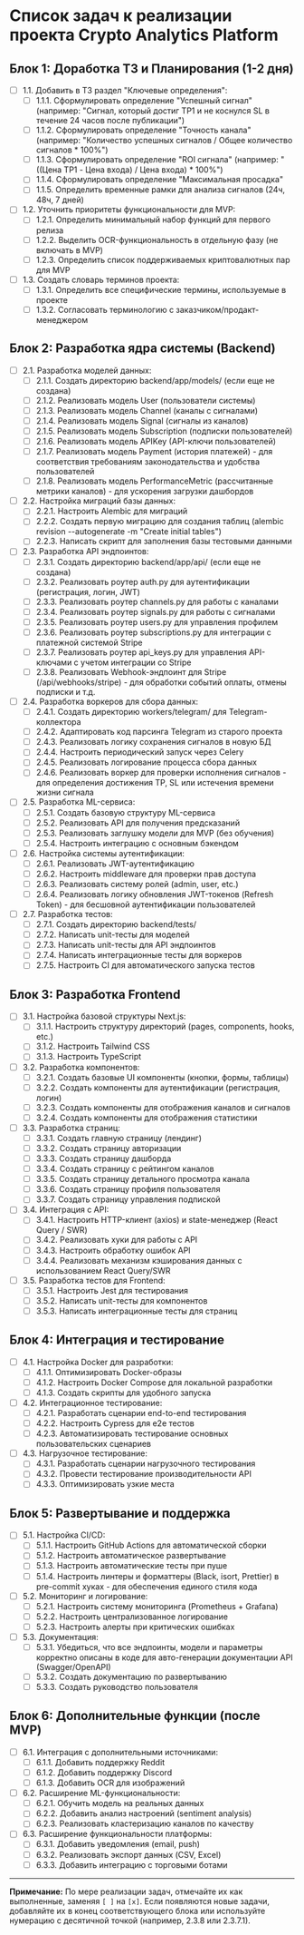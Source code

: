 # Список задач к реализации проекта Crypto Analytics Platform

## Блок 1: Доработка ТЗ и Планирования (1-2 дня)

- [ ] 1.1. Добавить в ТЗ раздел "Ключевые определения":
  - [ ] 1.1.1. Сформулировать определение "Успешный сигнал" (например: "Сигнал, который достиг TP1 и не коснулся SL в течение 24 часов после публикации")
  - [ ] 1.1.2. Сформулировать определение "Точность канала" (например: "Количество успешных сигналов / Общее количество сигналов * 100%")
  - [ ] 1.1.3. Сформулировать определение "ROI сигнала" (например: "((Цена TP1 - Цена входа) / Цена входа) * 100%")
  - [ ] 1.1.4. Сформулировать определение "Максимальная просадка"
  - [ ] 1.1.5. Определить временные рамки для анализа сигналов (24ч, 48ч, 7 дней)

- [ ] 1.2. Уточнить приоритеты функциональности для MVP:
  - [ ] 1.2.1. Определить минимальный набор функций для первого релиза
  - [ ] 1.2.2. Выделить OCR-функциональность в отдельную фазу (не включать в MVP)
  - [ ] 1.2.3. Определить список поддерживаемых криптовалютных пар для MVP

- [ ] 1.3. Создать словарь терминов проекта:
  - [ ] 1.3.1. Определить все специфические термины, используемые в проекте
  - [ ] 1.3.2. Согласовать терминологию с заказчиком/продакт-менеджером

## Блок 2: Разработка ядра системы (Backend)

- [ ] 2.1. Разработка моделей данных:
  - [ ] 2.1.1. Создать директорию backend/app/models/ (если еще не создана)
  - [ ] 2.1.2. Реализовать модель User (пользователи системы)
  - [ ] 2.1.3. Реализовать модель Channel (каналы с сигналами)
  - [ ] 2.1.4. Реализовать модель Signal (сигналы из каналов)
  - [ ] 2.1.5. Реализовать модель Subscription (подписки пользователей)
  - [ ] 2.1.6. Реализовать модель APIKey (API-ключи пользователей)
  - [ ] 2.1.7. Реализовать модель Payment (история платежей) - для соответствия требованиям законодательства и удобства пользователей
  - [ ] 2.1.8. Реализовать модель PerformanceMetric (рассчитанные метрики каналов) - для ускорения загрузки дашбордов

- [ ] 2.2. Настройка миграций базы данных:
  - [ ] 2.2.1. Настроить Alembic для миграций
  - [ ] 2.2.2. Создать первую миграцию для создания таблиц (alembic revision --autogenerate -m "Create initial tables")
  - [ ] 2.2.3. Написать скрипт для заполнения базы тестовыми данными

- [ ] 2.3. Разработка API эндпоинтов:
  - [ ] 2.3.1. Создать директорию backend/app/api/ (если еще не создана)
  - [ ] 2.3.2. Реализовать роутер auth.py для аутентификации (регистрация, логин, JWT)
  - [ ] 2.3.3. Реализовать роутер channels.py для работы с каналами
  - [ ] 2.3.4. Реализовать роутер signals.py для работы с сигналами
  - [ ] 2.3.5. Реализовать роутер users.py для управления профилем
  - [ ] 2.3.6. Реализовать роутер subscriptions.py для интеграции с платежной системой Stripe
  - [ ] 2.3.7. Реализовать роутер api_keys.py для управления API-ключами с учетом интеграции со Stripe
  - [ ] 2.3.8. Реализовать Webhook-эндпоинт для Stripe (/api/webhooks/stripe) - для обработки событий оплаты, отмены подписки и т.д.

- [ ] 2.4. Разработка воркеров для сбора данных:
  - [ ] 2.4.1. Создать директорию workers/telegram/ для Telegram-коллектора
  - [ ] 2.4.2. Адаптировать код парсинга Telegram из старого проекта
  - [ ] 2.4.3. Реализовать логику сохранения сигналов в новую БД
  - [ ] 2.4.4. Настроить периодический запуск через Celery
  - [ ] 2.4.5. Реализовать логирование процесса сбора данных
  - [ ] 2.4.6. Реализовать воркер для проверки исполнения сигналов - для определения достижения TP, SL или истечения времени жизни сигнала

- [ ] 2.5. Разработка ML-сервиса:
  - [ ] 2.5.1. Создать базовую структуру ML-сервиса
  - [ ] 2.5.2. Реализовать API для получения предсказаний
  - [ ] 2.5.3. Реализовать заглушку модели для MVP (без обучения)
  - [ ] 2.5.4. Настроить интеграцию с основным бэкендом

- [ ] 2.6. Настройка системы аутентификации:
  - [ ] 2.6.1. Реализовать JWT-аутентификацию
  - [ ] 2.6.2. Настроить middleware для проверки прав доступа
  - [ ] 2.6.3. Реализовать систему ролей (admin, user, etc.)
  - [ ] 2.6.4. Реализовать логику обновления JWT-токенов (Refresh Token) - для бесшовной аутентификации пользователей

- [ ] 2.7. Разработка тестов:
  - [ ] 2.7.1. Создать директорию backend/tests/
  - [ ] 2.7.2. Написать unit-тесты для моделей
  - [ ] 2.7.3. Написать unit-тесты для API эндпоинтов
  - [ ] 2.7.4. Написать интеграционные тесты для воркеров
  - [ ] 2.7.5. Настроить CI для автоматического запуска тестов

## Блок 3: Разработка Frontend

- [ ] 3.1. Настройка базовой структуры Next.js:
  - [ ] 3.1.1. Настроить структуру директорий (pages, components, hooks, etc.)
  - [ ] 3.1.2. Настроить Tailwind CSS
  - [ ] 3.1.3. Настроить TypeScript

- [ ] 3.2. Разработка компонентов:
  - [ ] 3.2.1. Создать базовые UI компоненты (кнопки, формы, таблицы)
  - [ ] 3.2.2. Создать компоненты для аутентификации (регистрация, логин)
  - [ ] 3.2.3. Создать компоненты для отображения каналов и сигналов
  - [ ] 3.2.4. Создать компоненты для отображения статистики

- [ ] 3.3. Разработка страниц:
  - [ ] 3.3.1. Создать главную страницу (лендинг)
  - [ ] 3.3.2. Создать страницу авторизации
  - [ ] 3.3.3. Создать страницу дашборда
  - [ ] 3.3.4. Создать страницу с рейтингом каналов
  - [ ] 3.3.5. Создать страницу детального просмотра канала
  - [ ] 3.3.6. Создать страницу профиля пользователя
  - [ ] 3.3.7. Создать страницу управления подпиской

- [ ] 3.4. Интеграция с API:
  - [ ] 3.4.1. Настроить HTTP-клиент (axios) и state-менеджер (React Query / SWR)
  - [ ] 3.4.2. Реализовать хуки для работы с API
  - [ ] 3.4.3. Настроить обработку ошибок API
  - [ ] 3.4.4. Реализовать механизм кэширования данных с использованием React Query/SWR

- [ ] 3.5. Разработка тестов для Frontend:
  - [ ] 3.5.1. Настроить Jest для тестирования
  - [ ] 3.5.2. Написать unit-тесты для компонентов
  - [ ] 3.5.3. Написать интеграционные тесты для страниц

## Блок 4: Интеграция и тестирование

- [ ] 4.1. Настройка Docker для разработки:
  - [ ] 4.1.1. Оптимизировать Docker-образы
  - [ ] 4.1.2. Настроить Docker Compose для локальной разработки
  - [ ] 4.1.3. Создать скрипты для удобного запуска

- [ ] 4.2. Интеграционное тестирование:
  - [ ] 4.2.1. Разработать сценарии end-to-end тестирования
  - [ ] 4.2.2. Настроить Cypress для e2e тестов
  - [ ] 4.2.3. Автоматизировать тестирование основных пользовательских сценариев

- [ ] 4.3. Нагрузочное тестирование:
  - [ ] 4.3.1. Разработать сценарии нагрузочного тестирования
  - [ ] 4.3.2. Провести тестирование производительности API
  - [ ] 4.3.3. Оптимизировать узкие места

## Блок 5: Развертывание и поддержка

- [ ] 5.1. Настройка CI/CD:
  - [ ] 5.1.1. Настроить GitHub Actions для автоматической сборки
  - [ ] 5.1.2. Настроить автоматическое развертывание
  - [ ] 5.1.3. Настроить автоматические тесты при пуше
  - [ ] 5.1.4. Настроить линтеры и форматтеры (Black, isort, Prettier) в pre-commit хуках - для обеспечения единого стиля кода

- [ ] 5.2. Мониторинг и логирование:
  - [ ] 5.2.1. Настроить систему мониторинга (Prometheus + Grafana)
  - [ ] 5.2.2. Настроить централизованное логирование
  - [ ] 5.2.3. Настроить алерты при критических ошибках

- [ ] 5.3. Документация:
  - [ ] 5.3.1. Убедиться, что все эндпоинты, модели и параметры корректно описаны в коде для авто-генерации документации API (Swagger/OpenAPI)
  - [ ] 5.3.2. Создать документацию по развертыванию
  - [ ] 5.3.3. Создать руководство пользователя

## Блок 6: Дополнительные функции (после MVP)

- [ ] 6.1. Интеграция с дополнительными источниками:
  - [ ] 6.1.1. Добавить поддержку Reddit
  - [ ] 6.1.2. Добавить поддержку Discord
  - [ ] 6.1.3. Добавить OCR для изображений

- [ ] 6.2. Расширение ML-функциональности:
  - [ ] 6.2.1. Обучить модель на реальных данных
  - [ ] 6.2.2. Добавить анализ настроений (sentiment analysis)
  - [ ] 6.2.3. Реализовать кластеризацию каналов по качеству

- [ ] 6.3. Расширение функциональности платформы:
  - [ ] 6.3.1. Добавить уведомления (email, push)
  - [ ] 6.3.2. Реализовать экспорт данных (CSV, Excel)
  - [ ] 6.3.3. Добавить интеграцию с торговыми ботами

---

**Примечание:** По мере реализации задач, отмечайте их как выполненные, заменяя `[ ]` на `[x]`. Если появляются новые задачи, добавляйте их в конец соответствующего блока или используйте нумерацию с десятичной точкой (например, 2.3.8 или 2.3.7.1). 